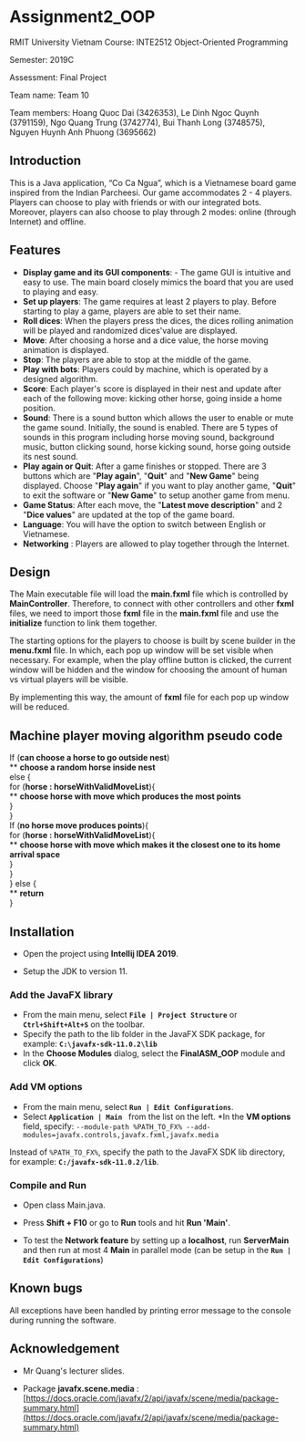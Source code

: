 
# Assignment2_OOP



RMIT University Vietnam Course: INTE2512 Object-Oriented Programming </br>

Semester: 2019C </br>

Assessment: Final Project </br>

Team name: Team 10 </br>

Team members: Hoang Quoc Dai (3426353), Le Dinh Ngoc Quynh (3791159), Ngo Quang Trung (3742774), Bui Thanh Long (3748575), Nguyen Huynh Anh Phuong (3695662)


## Introduction

This is a Java application, “Co Ca Ngua”, which is a Vietnamese board game inspired from the Indian Parcheesi. Our game accommodates 2 - 4 players. Players can choose to play with friends or with our integrated bots. Moreover, players can also choose to play through 2 modes: online (through Internet) and offline.

  
## Features

* **Display game and its GUI components**: -   The game GUI is intuitive and easy to use. The main board closely mimics the board that you are used to playing and easy.
* **Set  up players**:  The game requires at least 2 players to play.  Before starting to play a game, players are able to set their name.
* **Roll dices**: When the players press the dices, the dices rolling animation will be played and randomized dices'value are displayed.
* **Move**: After choosing a horse and a dice value, the horse moving animation is displayed.
* **Stop**: The players are able to stop at the middle of the game. 
* **Play with bots**: Players could by machine, which is operated by a designed algorithm.
* **Score**: Each player's score is displayed in their nest and update after each of the following move: kicking other horse, going inside a home position.
* **Sound**: There is a sound button  which allows the user to enable or mute the game sound. Initially, the sound is enabled. There are 5 types of sounds in this program including horse moving sound, background music, button clicking sound, horse kicking sound, horse going outside its nest sound.
* **Play again or Quit**: After a game finishes or stopped. There are 3 buttons which are "**Play again**", "**Quit**" and   "**New Game**" being displayed. Choose "**Play again**" if you want to play another game, "**Quit**" to exit the software or "**New Game**" to setup another game from menu.
* **Game Status**: After each move, the "**Latest move description**" and 2 "**Dice values**" are updated at the top of the game board.
* **Language**: You will have the option to switch between English or Vietnamese.
*  **Networking** : Players are allowed to play together through the Internet.

## Design
The Main executable file will load the **main.fxml** file which is controlled by **MainController**. Therefore, to connect with other controllers and other **fxml** files, we need to import those **fxml** file in the **main.fxml** file and use the **initialize** function to link them together.

The starting options for the players to choose is built by scene builder in the **menu.fxml** file. In which, each pop up window will be set visible when necessary. For example, when the play offline button is clicked, the current window will be hidden and the window for choosing the amount of human vs virtual players will be visible.

By implementing this way, the amount of **fxml** file for each pop up window will be reduced.

## Machine player moving algorithm pseudo code 
 If (**can choose a horse to go outside nest**) <br/>
** **choose a random horse inside nest**<br/>
else { <br/>
for (**horse : horseWithValidMoveList**){<br/>
**	**choose horse with move which produces the most points**<br/>
		}<br/>
}<br/>
If (**no horse move produces points**){<br/>
	for (**horse : horseWithValidMoveList**){<br/>
	**	**choose horse with move which makes it the closest one to its home arrival space**<br/>
	}<br/>
}<br/>
} else {<br/>
** **return**<br/>
}<br/>

 
## Installation

* Open the project using **Intellij IDEA 2019**.

* Setup the JDK to version 11.

### Add the JavaFX library
* From the main menu, select **```File | Project Structure```**  or   **``` Ctrl+Shift+Alt+S```**  on the toolbar.
* Specify the path to the lib folder in the JavaFX SDK package, for example: **``` C:\javafx-sdk-11.0.2\lib ```**
* In the **Choose Modules** dialog, select the **FinalASM_OOP** module  and click **OK**.

### Add VM options
* From the main menu, select **``` Run | Edit Configurations ```**.
* Select **``` Application | Main  ```** from the list on the left.
*In the **VM options** field, specify: 
`--module-path %PATH_TO_FX% --add-modules=javafx.controls,javafx.fxml,javafx.media`

Instead of `%PATH_TO_FX%`, specify the path to the JavaFX SDK lib directory, for example: 
**```C:/javafx-sdk-11.0.2/lib```**.

### Compile and Run
* Open class Main.java.

* Press **Shift + F10** or go to **Run** tools and hit **Run 'Main'**.

 * To test the **Network feature** by setting up a **localhost**, run **ServerMain** and then run at most 4 **Main** in parallel mode (can be setup in the **`Run | Edit Configurations`**)

## Known bugs

All exceptions have been handled by printing error message to the console during running the software.

## Acknowledgement

* Mr Quang's lecturer slides.

*  Package **javafx.scene.media** : [https://docs.oracle.com/javafx/2/api/javafx/scene/media/package-summary.html](https://docs.oracle.com/javafx/2/api/javafx/scene/media/package-summary.html)

